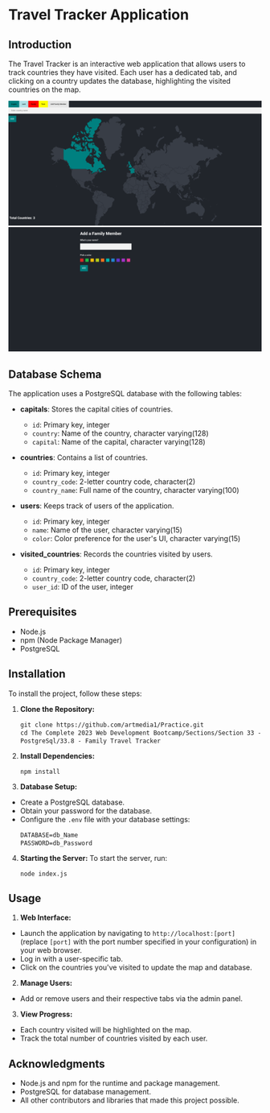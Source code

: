 # Travel Tracker Application

## Introduction
The Travel Tracker is an interactive web application that allows users to track countries they have visited. Each user has a dedicated tab, and clicking on a country updates the database, highlighting the visited countries on the map.

![Screenshot of the Application](public/Screenshot1.png)
![Screenshot of the Application](public/Screenshot2.png)

## Database Schema
The application uses a PostgreSQL database with the following tables:

- **capitals**: Stores the capital cities of countries.
  - `id`: Primary key, integer
  - `country`: Name of the country, character varying(128)
  - `capital`: Name of the capital, character varying(128)

- **countries**: Contains a list of countries.
  - `id`: Primary key, integer
  - `country_code`: 2-letter country code, character(2)
  - `country_name`: Full name of the country, character varying(100)

- **users**: Keeps track of users of the application.
  - `id`: Primary key, integer
  - `name`: Name of the user, character varying(15)
  - `color`: Color preference for the user's UI, character varying(15)

- **visited_countries**: Records the countries visited by users.
  - `id`: Primary key, integer
  - `country_code`: 2-letter country code, character(2)
  - `user_id`: ID of the user, integer

## Prerequisites
- Node.js
- npm (Node Package Manager)
- PostgreSQL

## Installation

To install the project, follow these steps:

1. **Clone the Repository:**
   ```
   git clone https://github.com/artmedia1/Practice.git
   cd The Complete 2023 Web Development Bootcamp/Sections/Section 33 - PostgreSql/33.8 - Family Travel Tracker
   ```

2. **Install Dependencies:**
   ```
   npm install
   ```
   
3. **Database Setup:**
- Create a PostgreSQL database.
- Obtain your password for the database.
- Configure the `.env` file with your database settings:
  ```
  DATABASE=db_Name
  PASSWORD=db_Password
  ```

4. **Starting the Server:**
	To start the server, run:
   ```
   node index.js
   ```
 
 
## Usage
1. **Web Interface:**
- Launch the application by navigating to `http://localhost:[port]` (replace `[port]` with the port number specified in your configuration) in your web browser.
- Log in with a user-specific tab.
- Click on the countries you've visited to update the map and database.

2. **Manage Users:**
- Add or remove users and their respective tabs via the admin panel.

3. **View Progress:**
- Each country visited will be highlighted on the map.
- Track the total number of countries visited by each user.

## Acknowledgments
- Node.js and npm for the runtime and package management.
- PostgreSQL for database management.
- All other contributors and libraries that made this project possible.
